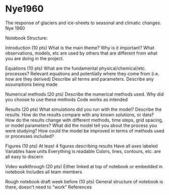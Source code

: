 # Nye1960
The response of glaciers and ice-sheets to seasonal and climatic changes. Nye 1960


Notebook Structure:

Introduction (10 pts)
  What is the main theme? Why is it important?
  What observations, models, etc are used by others that are different from what you are doing in the project.

Equations (10 pts)
  What are the fundamental physical/chemical/etc. processes? 
  Relevant equations and potentially where they come from (i.e. how are they derived)
  Describe all terms and parameters. 
  Describe any assumptions being made

Numerical methods (20 pts)
  Describe the numerical methods used.
  Why did you choose to use these methods
  Code works as intended

Results (20 pts)
  What simulations did you run with the model?
  Describe the results.
  How do the results compare with any known solutions, or data?
  How do the results change with different methods, time steps, grid spacing, or model parameters?
  What did the model tell you about the process you were studying?
  How could the model be improved in terms of methods used or processes included?

Figures (10 pts)
  At least 4 figures describing results 
  Have all axes labeled
  Variables have units
  Everything is readable
  Colors, lines, contours, etc. are all easy to discern

Video walkthrough (20 pts) 
  Either linked at top of notebook or embedded in notebook
  Includes all team members

Rough notebook draft week before (10 pts)
  General structure of notebook is there, doesn't need to "work"
  References

